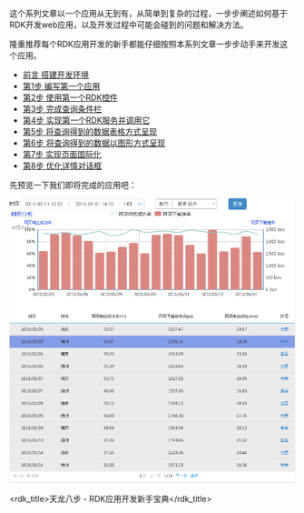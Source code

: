 
这个系列文章以一个应用从无到有，从简单到复杂的过程，一步步阐述如何基于RDK开发web应用，以及开发过程中可能会碰到的问题和解决方法。

隆重推荐每个RDK应用开发的新手都能仔细按照本系列文章一步步动手来开发这个应用。

- [前言 搭建开发环境](01_dev_env.md)
- [第1步 编写第一个应用](02_first_rdk_app.md)
- [第2步 使用第一个RDK控件](03_use_first_control.md)
- [第3步 完成查询条件栏](04_finish_condition_bar.md)
- [第4步 实现第一个RDK服务并调用它](05_first_service.md)
- [第5步 将查询得到的数据表格方式呈现](06_show_data_in_table.md)
- [第6步 将查询得到的数据以图形方式呈现](07_show_data_in_graph.md)
- [第7步 实现页面国际化](08_i18n.md)
- [第8步 优化详情对话框](09_detail_dialog.md)

先预览一下我们即将完成的应用吧：

![](img/page1.PNG)





<rdk_title>天龙八步 - RDK应用开发新手宝典</rdk_title>

